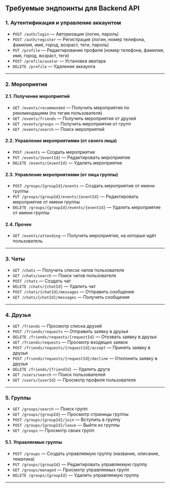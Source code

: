 ## Требуемые эндпоинты для Backend API

### 1. **Аутентификация и управление аккаунтом**
- `POST /auth/login` — Авторизация (логин, пароль)
- `POST /auth/register` — Регистрация (логин, номер телефона, фамилия, имя, город, возраст, теги, пароль)
- `PUT /profile` — Редактирование профиля (номер телефона, фамилия, имя, город, возраст, теги)
- `POST /profile/avatar` — Установка аватара
- `DELETE /profile` — Удаление аккаунта

---

### 2. **Мероприятия**
#### 2.1. Получение мероприятий
- `GET /events/recommended` — Получить мероприятия по рекомендациям (по тегам пользователя)
- `GET /events/friends` — Получить мероприятия от друзей
- `GET /events/groups` — Получить мероприятия от групп
- `GET /events/search` — Поиск мероприятий

#### 2.2. Управление мероприятиями (от своего лица)
- `POST /events` — Создать мероприятие
- `PUT /events/{eventId}` — Редактировать мероприятие
- `DELETE /events/{eventId}` — Удалить мероприятие

#### 2.3. Управление мероприятиями (от лица группы)
- `POST /groups/{groupId}/events` — Создать мероприятие от имени группы
- `PUT /groups/{groupId}/events/{eventId}` — Редактировать мероприятие от имени группы
- `DELETE /groups/{groupId}/events/{eventId}` — Удалить мероприятие от имени группы

#### 2.4. Прочее
- `GET /events/attending` — Получить мероприятия, на которые идёт пользователь

---

### 3. **Чаты**
- `GET /chats` — Получить список чатов пользователя
- `GET /chats/search` — Поиск чатов пользователя
- `POST /chats` — Создать чат
- `DELETE /chats/{chatId}` — Удалить чат
- `POST /chats/{chatId}/messages` — Отправить сообщение
- `GET /chats/{chatId}/messages` — Получить сообщения

---

### 4. **Друзья**
- `GET /friends` — Просмотр списка друзей
- `POST /friends/requests` — Отправить заявку в друзья
- `DELETE /friends/requests/{requestId}` — Отозвать заявку в друзья
- `GET /friends/requests` — Просмотр входящих заявок
- `POST /friends/requests/{requestId}/accept` — Принять заявку в друзья
- `POST /friends/requests/{requestId}/decline` — Отклонить заявку в друзья
- `DELETE /friends/{friendId}` — Удалить друга
- `GET /users/search` — Поиск пользователей
- `GET /users/{userId}` — Просмотр профиля пользователя

---

### 5. **Группы**
- `GET /groups/search` — Поиск групп
- `GET /groups/{groupId}` — Просмотр страницы группы
- `POST /groups/{groupId}/join` — Вступить в группу
- `POST /groups/{groupId}/leave` — Выйти из группы
- `GET /groups` — Просмотр своих групп

#### 5.1. Управляемые группы
- `POST /groups` — Создать управляемую группу (название, описание, тематика)
- `PUT /groups/{groupId}` — Редактировать управляемую группу
- `GET /groups/managed` — Просмотр управляемых групп
- `DELETE /groups/{groupId}` — Удалить управляемую группу

---

